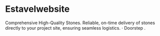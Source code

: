 # Estavelwebsite
 Comprehensive High-Quality Stones. Reliable, on-time delivery of stones directly to your project site, ensuring seamless logistics. · Doorstep .
